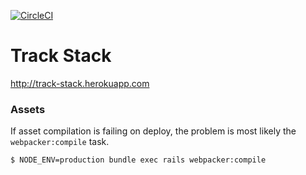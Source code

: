 [![CircleCI](https://circleci.com/gh/track-stack/web.svg?style=svg)](https://circleci.com/gh/track-stack/web)
# Track Stack

http://track-stack.herokuapp.com

### Assets

If asset compilation is failing on deploy, the problem is most likely the `webpacker:compile` task.

```bash
$ NODE_ENV=production bundle exec rails webpacker:compile
```
